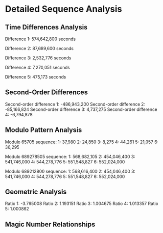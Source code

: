 # Detailed Sequence Analysis

## Time Differences Analysis

Difference 1: 574,642,800 seconds

Difference 2: 87,699,600 seconds

Difference 3: 2,532,776 seconds

Difference 4: 7,270,051 seconds

Difference 5: 475,173 seconds


## Second-Order Differences

Second-order difference 1: -486,943,200
Second-order difference 2: -85,166,824
Second-order difference 3: 4,737,275
Second-order difference 4: -6,794,878

## Modulo Pattern Analysis


Modulo 65705 sequence:
1: 37,980
2: 24,850
3: 8,275
4: 44,261
5: 21,057
6: 36,295

Modulo 689278505 sequence:
1: 568,682,105
2: 454,046,400
3: 541,746,000
4: 544,278,776
5: 551,548,827
6: 552,024,000

Modulo 689212800 sequence:
1: 568,616,400
2: 454,046,400
3: 541,746,000
4: 544,278,776
5: 551,548,827
6: 552,024,000

## Geometric Analysis

Ratio 1: -3.765008
Ratio 2: 1.193151
Ratio 3: 1.004675
Ratio 4: 1.013357
Ratio 5: 1.000862

## Magic Number Relationships

